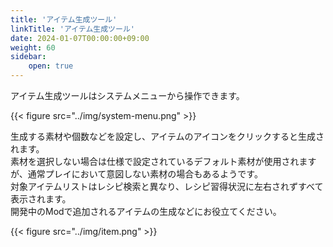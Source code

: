 ```yaml
---
title: 'アイテム生成ツール'
linkTitle: 'アイテム生成ツール'
date: 2024-01-07T00:00:00+09:00
weight: 60
sidebar:
    open: true
---
```


アイテム生成ツールはシステムメニューから操作できます。

{{< figure src="../img/system-menu.png" >}}

生成する素材や個数などを設定し、アイテムのアイコンをクリックすると生成されます。  
素材を選択しない場合は仕様で設定されているデフォルト素材が使用されますが、通常プレイにおいて意図しない素材の場合もあるようです。  
対象アイテムリストはレシピ検索と異なり、レシピ習得状況に左右されずすべて表示されます。  
開発中のModで追加されるアイテムの生成などにお役立てください。

{{< figure src="../img/item.png" >}}

